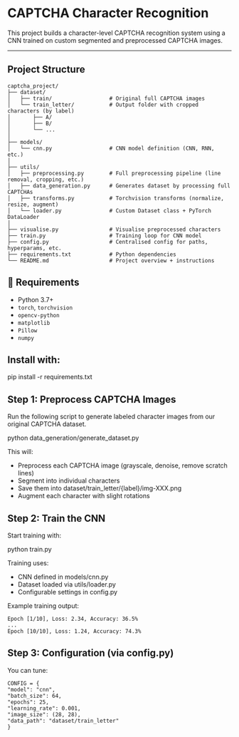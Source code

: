 # CAPTCHA Character Recognition

This project builds a character-level CAPTCHA recognition system using a CNN trained on custom segmented and preprocessed CAPTCHA images.

---

## Project Structure

```text
captcha_project/
├── dataset/
│   ├── train/                  # Original full CAPTCHA images
│   └── train_letter/           # Output folder with cropped characters (by label)
│       ├── A/
│       ├── B/
│       └── ...
│
├── models/
│   └── cnn.py                  # CNN model definition (CNN, RNN, etc.)
│
├── utils/
│   ├── preprocessing.py        # Full preprocessing pipeline (line removal, cropping, etc.)
│   ├── data_generation.py      # Generates dataset by processing full CAPTCHAs
│   ├── transforms.py           # Torchvision transforms (normalize, resize, augment)
│   └── loader.py               # Custom Dataset class + PyTorch DataLoader
│
├── visualise.py                # Visualise preprocessed characters
├── train.py                    # Training loop for CNN model
├── config.py                   # Centralised config for paths, hyperparams, etc.
├── requirements.txt            # Python dependencies
└── README.md                   # Project overview + instructions
```

## 🧪 Requirements

- Python 3.7+
- `torch`, `torchvision`
- `opencv-python`
- `matplotlib`
- `Pillow`
- `numpy`

## Install with:

pip install -r requirements.txt

## Step 1: Preprocess CAPTCHA Images

Run the following script to generate labeled character images from our original CAPTCHA dataset.

python data_generation/generate_dataset.py

This will:

- Preprocess each CAPTCHA image (grayscale, denoise, remove scratch lines)
- Segment into individual characters
- Save them into dataset/train_letter/{label}/img-XXX.png
- Augment each character with slight rotations

## Step 2: Train the CNN

Start training with:

python train.py

Training uses:

- CNN defined in models/cnn.py
- Dataset loaded via utils/loader.py
- Configurable settings in config.py

Example training output:

```text
Epoch [1/10], Loss: 2.34, Accuracy: 36.5%
...
Epoch [10/10], Loss: 1.24, Accuracy: 74.3%
```

## Step 3: Configuration (via config.py)

You can tune:

```text
CONFIG = {
"model": "cnn",
"batch_size": 64,
"epochs": 25,
"learning_rate": 0.001,
"image_size": (28, 28),
"data_path": "dataset/train_letter"
}
```
